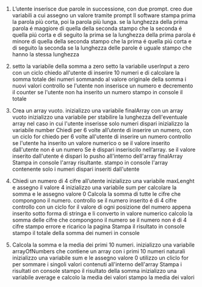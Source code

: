 1) L’utente inserisce due parole in successione, con due prompt.
creo due variabili a cui assegno un valore tramite prompt
Il software stampa prima la parola più corta, poi la parola più lunga.
se la lunghezza della prima parola é maggiore di quella della seconda stampo che la seconda é quella piú corta e di seguito la prima
se la lunghezza della prima parola é minore di quella della seconda stampo che la prima é quella piú corta e di seguito la seconda
se la lunghezza delle parole é uguale stampo che hanno la stessa lunghezza

2) setto la variabile della somma a zero
setto la variabile userInput a zero
con un ciclo chiedo all'utente di inserire 10 numeri e di calcolare la somma totale dei numeri sommando al valore originale della somma i nuovi valori
controllo se l'utente non inserisce un numero e decremento il counter se l'utente non ha inserito un numero
stampo in console il totale

3) Crea un array vuoto.
inizializzo una variabile finalArray con un array vuoto
inizializzo una variabile per stabilire la lunghezza dell'eventuale array nel caso in cui l'utente inserisse solo numeri dispari
inizializzo la variabile number
Chiedi per 6 volte all’utente di inserire un numero,
con un ciclo for chiedo per 6 volte all'utente di inserire un numero
controllo se l'utente ha inserito un valore numerico o se il valore inserito dall'utente non é un numero
Se è dispari inseriscilo nell’array.
se il valore inserito dall'utente é dispari lo pusho all'interno dell'array finalArray
Stampa in console l'array risultante.
stampo in console l'array contenente solo i numeri dispari inseriti dall'utente

4) Chiedi un numero di 4 cifre all’utente
inizializzo una variabile maxLenght e assegno il valore 4
inizializzo una variabile sum per calcolare la somma e le assegno valore 0
Calcola la somma di tutte le cifre che compongono il numero.
controllo se il numero inserito é di 4 cifre
controllo con un ciclo for il valore di ogni posizione del numero appena inserito sotto forma di stringa e li converto in valore numerico
calcolo la somma delle cifre che compongono il numero
se il numero non é di 4 cifre stampo errore e ricarico la pagina
Stampa il risultato in console
stampo il totale della somma dei numeri in console

5) Calcola la somma e la media dei primi 10 numeri.
inizializzo una variabile arrayOfNumbers che contiene un array con i primi 10 numeri naturali
inizializzo una variabile sum e le assegno valore 0
utilizzo un cliclo for per sommare i singoli valori contenuti all'interno dell'array
Stampa i risultati on console
stampo il risultato della somma
inizializzo una variabile average e calcolo la media dei valori
stampo la media dei valori
